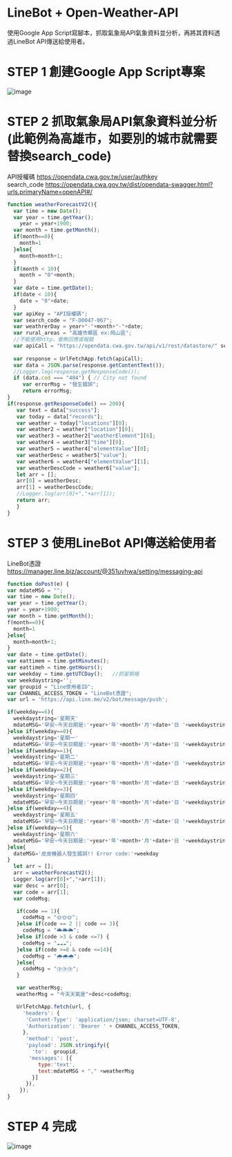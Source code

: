 # LineBot + Open-Weather-API
使用Google App Script寫腳本，抓取氣象局API氣象資料並分析，再將其資料透過LineBot API傳送給使用者。
# STEP 1 創建Google App Script專案
![image](https://github.com/BillShiau0720/LineBot-OpenWeather_API/blob/main/Step1.jpg)
# STEP 2 抓取氣象局API氣象資料並分析(此範例為高雄市，如要別的城市就需要替換search_code)
API授權碼
https://opendata.cwa.gov.tw/user/authkey  
search_code
https://opendata.cwa.gov.tw/dist/opendata-swagger.html?urls.primaryName=openAPI#/  
```js
function weatherForecastV2(){
  var time = new Date();
  var year = time.getYear();
    year = year+1900;
  var month = time.getMonth();
  if(month==0){
    month=1
  }else{
    month=month+1;
  }
  if(month < 10){
    month = "0"+month;
  }
  var date = time.getDate();
  if(date < 10){
    date = "0"+date;
  }
  var apiKey = "API授權碼";
  var search_code = "F-D0047-067";
  var weathrerDay = year+"-"+month+"-"+date;
  var rural_areas = "高雄市鄉區 ex:岡山區";
  //不能使用http，會無回應或報錯
  var apiCall = "https://opendata.cwa.gov.tw/api/v1/rest/datastore/" search_code + "?Authorization="+ apiKey + "&limit=1&format=JSON&locationName="+ rural_areas + "&elementName=&timeFrom=" + weathrerDay+"T06%3A00%3A00&timeTo=" + weathrerDay + "T18%3A00%3A00";
      
  var response = UrlFetchApp.fetch(apiCall);
  var data = JSON.parse(response.getContentText());
  //Logger.log(response.getResponseCode());
  if (data.cod === "404") { // City not found
     var errorMsg = "發生錯誤";
     return errorMsg;
}
if(response.getResponseCode() == 200){
   var text = data["success"];
   var today = data["records"];
   var weather = today["locations"][0];
   var weather2 = weather["location"][0];
   var weather3 = weather2["weatherElement"][6];
   var weather4 = weather3["time"][0];
   var weather5 = weather4["elementValue"][0];
   var weatherDesc = weather5["value"];
   var weather6 = weather4["elementValue"][1];
   var weatherDescCode = weather6["value"];
   let arr = []; 
   arr[0] = weatherDesc;
   arr[1] = weatherDescCode;
   //Logger.log(arr[0]+","+arr[1]);
   return arr;
   }
}
```

# STEP 3 使用LineBot API傳送給使用者
LineBot憑證  
https://manager.line.biz/account/@351uvhwa/setting/messaging-api
```js
function doPost(e) {
var mdateMSG = "";
var time = new Date();
var year = time.getYear();
year = year+1900;
var month = time.getMonth();
f(month==0){
  month=1
}else{
  month=month+1;
}
var date = time.getDate();
var eattimem = time.getMinutes();
var eattimeh = time.getHours();
var weekday = time.getUTCDay();   //抓星期幾
var weekdaystring='';              
var groupid = "Line使用者ID";
var CHANNEL_ACCESS_TOKEN = "LineBot憑證";
var url = 'https://api.line.me/v2/bot/message/push';

if(weekday==6){
  weekdaystring='星期天'
  mdateMSG='早安~今天日期是:'+year+'年'+month+'月'+date+'日 '+weekdaystring
}else if(weekday==0){
  weekdaystring='星期一'
  mdateMSG='早安~今天日期是:'+year+'年'+month+'月'+date+'日 '+weekdaystring
}else if(weekday==1){
  weekdaystring='星期二'
  mdateMSG='早安~今天日期是:'+year+'年'+month+'月'+date+'日 '+weekdaystring
}else if(weekday==2){
  weekdaystring='星期三'
  mdateMSG='早安~今天日期是:'+year+'年'+month+'月'+date+'日 '+weekdaystring
}else if(weekday==3){
  weekdaystring='星期四'
  mdateMSG='早安~今天日期是:'+year+'年'+month+'月'+date+'日 '+weekdaystring
}else if(weekday==4){
  weekdaystring='星期五'
  mdateMSG='早安~今天日期是:'+year+'年'+month+'月'+date+'日 '+weekdaystring
}else if(weekday==5){
  weekdaystring='星期六'
  mdateMSG='早安~今天日期是:'+year+'年'+month+'月'+date+'日 '+weekdaystring
}else{
  dateMSG='皮皮機器人發生錯誤!! Error code:'+weekday
}
  let arr = []; 
  arr = weatherForecastV2();
  Logger.log(arr[0]+","+arr[1]);
  var desc = arr[0];
  var code = arr[1];
  var codeMsg;

   if(code == 1){
     codeMsg = "🌞🌞🌞";
   }else if(code == 2 || code == 3){
     codeMsg = "🌥️🌥️🌥️";
   }else if(code >3 & code <=7) {
     codeMsg = "☁️☁️☁️";
   }else if(code >=8 & code <=14){
     codeMsg = "🌧️🌧️🌧️";
   }else{
     codeMsg = "⛈️⛈️⛈️";
   }

   var weatherMsg;
   weatherMsg = "今天天氣是"+desc+codeMsg;

   UrlFetchApp.fetch(url, {
     'headers': {
      'Content-Type': 'application/json; charset=UTF-8',
      'Authorization': 'Bearer ' + CHANNEL_ACCESS_TOKEN,
     },
      'method': 'post',
      'payload': JSON.stringify({
        'to':  groupid,
       'messages': [{
          type:'text',
          text:mdateMSG + "," +weatherMsg
        }]
      }),
    });
}
 ```
# STEP 4 完成
![image](https://github.com/BillShiau0720/LineBot-OpenWeather_API/blob/main/Completed%20picture.jpg)
